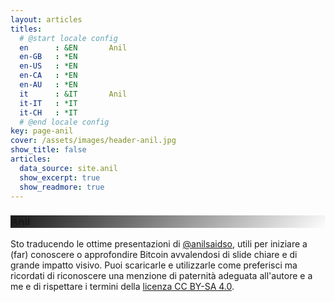 ```yaml
---
layout: articles
titles:
  # @start locale config
  en      : &EN       Anil
  en-GB   : *EN
  en-US   : *EN
  en-CA   : *EN
  en-AU   : *EN
  it      : &IT       Anil
  it-IT   : *IT
  it-CH   : *IT
  # @end locale config
key: page-anil
cover: /assets/images/header-anil.jpg
show_title: false
articles:
  data_source: site.anil
  show_excerpt: true
  show_readmore: true
---
```


<style>
  .hero-loop--linear-gradient {
    background-image: linear-gradient(135deg, rgba(0, 0, 0, .9), rgba(255, 255, 255, 0)), url("https://raw.githubusercontent.com/loop-btc/loop-btc.github.io/master/assets/images/header-anil.jpg");
  }
</style>

<div class="hero hero--dark hero-loop--linear-gradient mb-4">
  <div class="hero__content">
    <h3>Anil</h3>
  </div>
</div>

Sto traducendo le ottime presentazioni di <a href="https://twitter.com/anilsaidso">@anilsaidso</a>, utili per iniziare a (far) conoscere o approfondire Bitcoin avvalendosi di slide chiare e di grande impatto visivo. Puoi scaricarle e utilizzarle come preferisci ma ricordati di riconoscere una menzione di paternità adeguata all'autore e a me e di rispettare i termini della <a rel="license" href="https://creativecommons.org/licenses/by-sa/4.0/deed.it">licenza CC BY-SA 4.0</a>.
